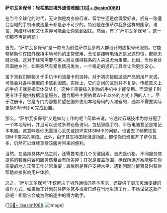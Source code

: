 **萨尔瓦多保号：轻松搞定境外通信难题[[TG💪+ @esim1088](https://t.me/s/esim1088)]**

在当今全球化的时代，无论你是商务旅行者、留学生还是度假爱好者，拥有一张适合当地的手机卡或流量卡都是必不可少的。特别是在像萨尔瓦多这样的国家，语言、网络环境和文化差异可能会让你感到困扰。然而，有了“萨尔瓦多保号”，这一切都不再是问题！

首先，“萨尔瓦多保号”是一款专为前往萨尔瓦多的人群设计的虚拟号码服务。它能够帮助你在国外保持本地号码的正常使用，无论是接听电话还是发送短信，都能无缝对接。这对于经常需要与家人朋友保持联系的人来说尤为重要。比如，当你身处异国他乡时，如果突然有紧急情况发生，一个稳定的通讯工具会让你更加安心。

接下来我们聊聊关于手机卡和流量卡的选择。对于初次接触这些产品的用户来说，可能会对各种类型的卡感到困惑。实际上，它们之间的区别并不复杂。传统意义上的手机卡就是指实体SIM卡，这种卡需要插入到你的手机中才能使用。而流量卡则更专注于提供数据流量服务，适合那些主要依靠Wi-Fi以外的方式上网的人士。至于注册卡，它是专门为那些希望在国外使用本地号码的人准备的，通常不需要实际更换SIM卡即可完成设置。

那么，“萨尔瓦多保号”又是如何工作的呢？简单来说，它通过云端技术为你分配了一个本地号码，并且可以通过多种设备访问，包括智能手机、平板电脑甚至是笔记本电脑。这意味着你无需担心丢失或损坏实体SIM卡的问题，也省去了频繁插拔SIM卡带来的麻烦。此外，由于其支持国际漫游功能，即便你已经离开了萨尔瓦多，仍然可以继续享受该服务带来的便利。

当然，在选择具体产品之前，还需要考虑几个关键因素。首先是价格，不同服务商提供的套餐内容和服务质量会有所差异；其次是覆盖范围，确保所选方案能够在你需要的地方正常工作非常重要；最后则是客户支持水平，遇到问题时能否及时获得帮助直接影响用户体验。

总之，“萨尔瓦多保号”不仅解决了境外通信的基本需求，还提供了更加灵活便捷的操作方式。如果你正计划前往萨尔瓦多或者已经在当地生活工作，不妨试试这款产品吧！相信它会成为你旅途中的得力助手。

[[TG💪+ @esim1088](https://t.me/s/esim1088) ![Image](https://i.postimg.cc/4NQfJmqS/Snipaste-2025-05-13-00-14-12.png)]